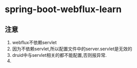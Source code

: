 # spring-boot-webflux-learn


## 注意

1. webflux不依赖servlet
2. 因为不依赖servlet,所以配置文件中的server.servlet是无效的
3. druid中与servlet相关的都不能配置,否则报异常.
4. 
